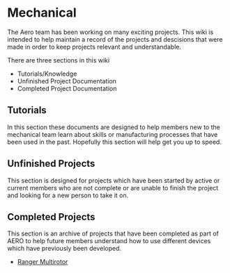 # Mechanical

The Aero team has been working on many exciting projects. This wiki is intended to help maintain a record of the projects and descisions that were made in order to keep projects relevant and understandable.

There are three sections in this wiki

* Tutorials/Knowledge
* Unfinished Project Documentation
* Completed Project Documentation

## Tutorials
In this section these documents are designed to help members new to the mechanical team learn about skills or manufacturing processes that have been used in the past. Hopefully this section will help get you up to speed.

## Unfinished Projects
This section is designed for projects which have been started by active or current members who are not complete or are unable to finish the project and looking for a new person to take it on.

## Completed Projects
This section is an archive of projects that have been completed as part of AERO to help future members understand how to use different devices which have previously been developed.

* [Ranger Multirotor](/Ranger/Documentation.md)
